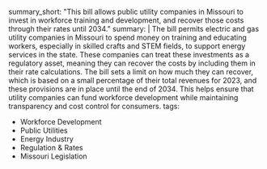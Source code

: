 summary_short: "This bill allows public utility companies in Missouri to invest in workforce training and development, and recover those costs through their rates until 2034."
summary: |
  The bill permits electric and gas utility companies in Missouri to spend money on training and educating workers, especially in skilled crafts and STEM fields, to support energy services in the state. These companies can treat these investments as a regulatory asset, meaning they can recover the costs by including them in their rate calculations. The bill sets a limit on how much they can recover, which is based on a small percentage of their total revenues for 2023, and these provisions are in place until the end of 2034. This helps ensure that utility companies can fund workforce development while maintaining transparency and cost control for consumers.
tags:
  - Workforce Development
  - Public Utilities
  - Energy Industry
  - Regulation & Rates
  - Missouri Legislation
